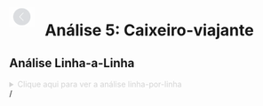 [<img src="../../img/assets/back.png" height="35px" style="position: fixed; top: 15; opacity: 0.45">](../../README.md)

# <div align="center">Análise 5: Caixeiro-viajante</div>

## Análise Linha-a-Linha

<details>

   <summary style="color: lightgray">
        Clique aqui para ver a análise linha-por-linha
    </summary>

| Linha | Código                                                                                                                                                                                                                   | Espaço | Vezes | Custo | Total |
|-------|--------------------------------------------------------------------------------------------------------------------------------------------------------------------------------------------------------------------------|--------|-------|-------|-------|
| 1     | `CaixeiroViajanteForcaBruta(Cidades)`                                                                                                                                                                                    |        |       |       |       |
| 2     | &nbsp;&nbsp;&nbsp;&nbsp;&nbsp;&nbsp;&nbsp;&nbsp;`n <- tamanho de Cidades`                                                                                                                                                |        |       |       |       |
| 3     | &nbsp;&nbsp;&nbsp;&nbsp;&nbsp;&nbsp;&nbsp;&nbsp;`Permutações <- gerar todas as permutações possíveis de cidades`                                                                                                         |        |       |       |       |
| 4     | &nbsp;&nbsp;&nbsp;&nbsp;&nbsp;&nbsp;&nbsp;&nbsp;`MelhorRota <- null`                                                                                                                                                     |        |       |       |       |
| 5     | &nbsp;&nbsp;&nbsp;&nbsp;&nbsp;&nbsp;&nbsp;&nbsp;`MenorDistância <- infinito`                                                                                                                                             |        |       |       |       |
| 6     | &nbsp;&nbsp;&nbsp;&nbsp;&nbsp;&nbsp;&nbsp;&nbsp;`para cada rota em permutações`                                                                                                                                          |        |       |       |       |
| 7     | &nbsp;&nbsp;&nbsp;&nbsp;&nbsp;&nbsp;&nbsp;&nbsp;&nbsp;&nbsp;&nbsp;&nbsp;&nbsp;&nbsp;&nbsp;&nbsp;`DistânciaAtual <- 0`                                                                                                    |        |       |       |       |
| 8     | &nbsp;&nbsp;&nbsp;&nbsp;&nbsp;&nbsp;&nbsp;&nbsp;&nbsp;&nbsp;&nbsp;&nbsp;&nbsp;&nbsp;&nbsp;&nbsp;`para i <- 1 até n - 1`                                                                                                  |        |       |       |       |
| 9     | &nbsp;&nbsp;&nbsp;&nbsp;&nbsp;&nbsp;&nbsp;&nbsp;&nbsp;&nbsp;&nbsp;&nbsp;&nbsp;&nbsp;&nbsp;&nbsp;&nbsp;&nbsp;&nbsp;&nbsp;&nbsp;&nbsp;&nbsp;&nbsp;`DistânciaAtual <- DistânciaAtual + distância entre Rota[i] e Rota[i+1]` |        |       |       |       |
| 10    | &nbsp;&nbsp;&nbsp;&nbsp;&nbsp;&nbsp;&nbsp;&nbsp;&nbsp;&nbsp;&nbsp;&nbsp;&nbsp;&nbsp;&nbsp;&nbsp;`DistânciaAtual <- DistânciaAtual + distancia entre Rota[n] e Rota[1]`                                                   |        |       |       |       |
| 11    | &nbsp;&nbsp;&nbsp;&nbsp;&nbsp;&nbsp;&nbsp;&nbsp;&nbsp;&nbsp;&nbsp;&nbsp;&nbsp;&nbsp;&nbsp;&nbsp;`se DistânciaAtual < MenorDistância`                                                                                     |        |       |       |       |
| 12    | &nbsp;&nbsp;&nbsp;&nbsp;&nbsp;&nbsp;&nbsp;&nbsp;&nbsp;&nbsp;&nbsp;&nbsp;&nbsp;&nbsp;&nbsp;&nbsp;&nbsp;&nbsp;&nbsp;&nbsp;&nbsp;&nbsp;&nbsp;&nbsp;`MenorDistancia <- DistânciaAtual`                                       |        |       |       |       |
| 13    | &nbsp;&nbsp;&nbsp;&nbsp;&nbsp;&nbsp;&nbsp;&nbsp;&nbsp;&nbsp;&nbsp;&nbsp;&nbsp;&nbsp;&nbsp;&nbsp;&nbsp;&nbsp;&nbsp;&nbsp;&nbsp;&nbsp;&nbsp;&nbsp;`MelhorRota <- Rota`                                                     |        |       |       |       |
| 14    | &nbsp;&nbsp;&nbsp;&nbsp;&nbsp;&nbsp;&nbsp;&nbsp;`retornar MelhorRota, MenorDistância`                                                                                                                                    |        |       |       |       |
|       |                                                                                                                                                                                                                          |        |       |       |       |

</details>
/

